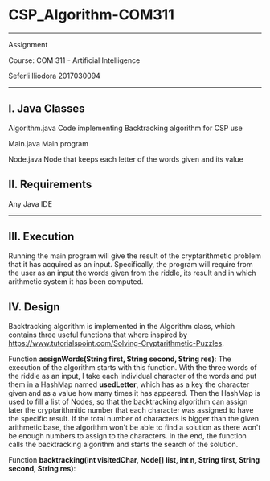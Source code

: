 # CSP_Algorithm-COM311
------------------------
Assignment

Course: COM 311 - Artificial Intelligence

Seferli Iliodora 2017030094

------------------------

I. Java Classes     
------------------------
Algorithm.java		 Code implementing Backtracking algorithm for CSP use

Main.java		 Main program

Node.java		 Node that keeps each letter of the words given and its value


II. Requirements
------------------------
Any Java IDE

------------------------
III. Execution
------------------------
Running the main program will give the result of the cryptarithmetic problem that it has acquired as an input. Specifically, the program will require from the user as an input the words given from the riddle, its result and in which arithmetic system it has been computed.

IV. Design
------------------------
Backtracking algorithm is implemented in the Algorithm class, which contains three useful functions that where inspired by https://www.tutorialspoint.com/Solving-Cryptarithmetic-Puzzles.

Function **assignWords(String first, String second, String res)**: 
The execution of the algorithm starts with this function. With the three words of the riddle as an input, I take each individual character of the words and put them in a HashMap named **usedLetter**, which has as a key the character given and as a value how many times it has appeared. Then the HashMap is used to fill a list of Nodes, so that the backtracking algorithm can assign later the cryptarithmitic number that each character was assigned to have the specific result. If the total number of characters is bigger than the given arithmetic base, the algorithm won't be able to find a solution as there won't be enough numbers to assign to the characters. In the end, the function calls the backtracking algorithm and starts the search of the solution.

Function **backtracking(int visitedChar, Node[] list, int n, String first, String second, String res)**:
